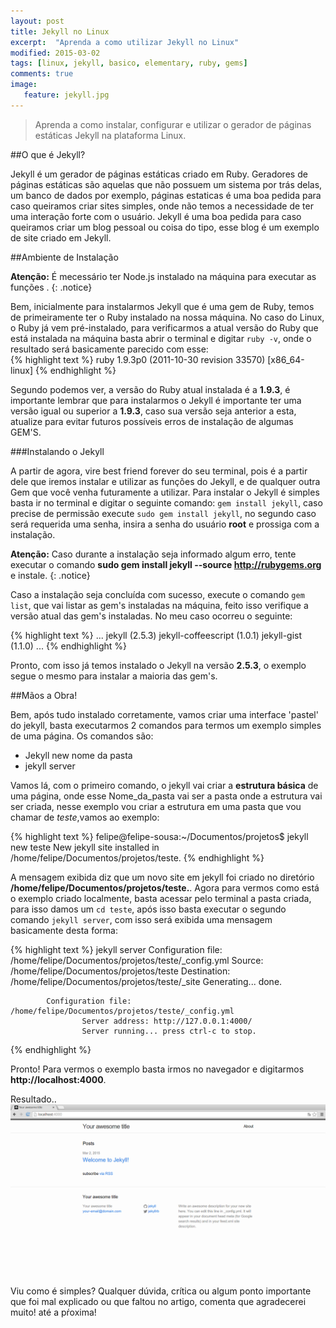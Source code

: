 ```yaml
---
layout: post
title: Jekyll no Linux
excerpt:  "Aprenda a como utilizar Jekyll no Linux"
modified: 2015-03-02
tags: [linux, jekyll, basico, elementary, ruby, gems]
comments: true
image:
   feature: jekyll.jpg
---
```

> Aprenda a como instalar, configurar e utilizar o gerador de páginas estáticas Jekyll na plataforma Linux.

##O que é Jekyll?

Jekyll é um gerador de páginas estáticas criado em Ruby. Geradores de páginas estáticas são aquelas que não possuem um sistema por trás delas, um banco de dados por exemplo, páginas estaticas é uma boa pedida para caso queiramos criar sites simples, onde não temos a necessidade de ter uma interação forte com o usuário. Jekyll é uma boa pedida para caso queiramos criar um blog pessoal ou coisa do tipo, esse blog é um exemplo de site criado em Jekyll.

##Ambiente de Instalação

**Atenção:** É mecessário ter Node.js instalado na máquina para executar as funções .
{: .notice}

Bem, inicialmente para instalarmos Jekyll que é uma gem de Ruby, temos de primeiramente ter o Ruby instalado na nossa máquina. No caso do Linux, o Ruby já vem pré-instalado, para verificarmos a atual versão do Ruby que está instalada na máquina basta abrir o terminal e digitar `ruby -v`, onde o resultado será basicamente parecido com esse:
<br />
{% highlight text %}
        ruby 1.9.3p0 (2011-10-30 revision 33570) [x86_64-linux]
{% endhighlight %}
<br />

Segundo podemos ver, a versão do Ruby atual instalada é a **1.9.3**, é importante lembrar que para instalarmos o Jekyll é importante ter uma versão igual ou superior a **1.9.3**,  caso sua versão seja anterior a esta, atualize para evitar futuros possíveis erros de instalação de algumas GEM'S.

###Instalando o Jekyll

A partir de agora, vire best friend forever do seu terminal, pois é a partir dele que iremos instalar e utilizar as funções do Jekyll, e de qualquer outra Gem que você venha futuramente a utilizar.  Para instalar o Jekyll é simples basta ir no terminal e digitar o seguinte comando: `gem install jekyll`, caso precise de permissão execute `sudo gem install jekyll`, no segundo caso será requerida uma senha, insira a senha do usuário **root** e prossiga com a instalação.

**Atenção:** Caso durante a instalação seja informado algum erro, tente executar o comando **sudo gem install jekyll --source http://rubygems.org** e instale.
{: .notice}

Caso a instalação seja concluída com sucesso, execute o comando `gem list`, que vai listar as gem's instaladas na máquina, feito isso verifique a versão atual das gem's instaladas. No meu caso ocorreu o seguinte:
<br />

{% highlight text %}
    ...
    jekyll (2.5.3)
    jekyll-coffeescript (1.0.1)
    jekyll-gist (1.1.0)
    ...
{% endhighlight %}
<br />

Pronto, com isso já temos instalado o Jekyll na versão **2.5.3**, o exemplo segue o mesmo para instalar a maioria das gem's.

##Mãos a Obra!

Bem, após tudo instalado corretamente, vamos criar uma interface 'pastel' do jekyll, basta executarmos 2 comandos para termos um exemplo simples de uma página.
Os comandos são:

* Jekyll new nome da pasta
* jekyll server

Vamos lá, com o primeiro comando, o jekyll vai criar a **estrutura básica** de uma página, onde esse Nome_da_pasta vai ser a pasta onde a estrutura vai ser criada, nesse exemplo vou criar a estrutura em uma pasta que vou chamar de *teste*,vamos ao exemplo:

{% highlight text %}
    felipe@felipe-sousa:~/Documentos/projetos$  jekyll new teste
    New jekyll site installed in /home/felipe/Documentos/projetos/teste.
{% endhighlight %}

A mensagem exibida diz que um novo site em jekyll foi criado no diretório **/home/felipe/Documentos/projetos/teste.**. Agora para vermos como está o exemplo criado localmente, basta acessar pelo terminal a pasta criada, para isso damos um `cd teste`, após isso basta executar o segundo comando `jekyll server`, com isso será exibida uma mensagem basicamente desta forma:

{% highlight text %}
    jekyll server
    Configuration file: /home/felipe/Documentos/projetos/teste/_config.yml
            Source: /home/felipe/Documentos/projetos/teste
            Destination: /home/felipe/Documentos/projetos/teste/_site
    Generating...
                    done.

            Configuration file: /home/felipe/Documentos/projetos/teste/_config.yml
                    Server address: http://127.0.0.1:4000/
                    Server running... press ctrl-c to stop.
{% endhighlight %}

 Pronto! Para vermos o exemplo basta irmos no navegador e digitarmos **http://localhost:4000**.

 Resultado..
 <br />
 ![jekyll-exampler](/images/jekyll-linux-exampler.png)
 <br />

 Viu como é simples? Qualquer dúvida, crítica ou algum ponto importante que foi mal explicado ou que faltou no artigo, comenta que agradecerei muito! até a pŕoxima!
